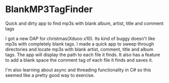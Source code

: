 # BlankMP3TagFinder
Quick and dirty app to find mp3s with blank album, artist, title and comment tags


I got a new DAP for christmas(Xduoo x10). Its kind of buggy doesn't like mp3s with completely blank tags. I made a quick app to sweep through directories and locate mp3s with blank artist, comment, title and album tags. The app will display the path to each file it finds. It also has a feature to add a blank space the comment tag of each file it finds and saves it.

I'm also learning about async and threading functionality in C# so this seemed like a pretty good way to exercise. 
